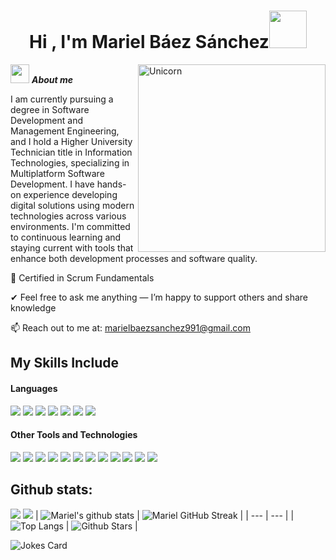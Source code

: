 <h1 align="center"><b>Hi , I'm Mariel Báez Sánchez</b><img src="https://pa1.narvii.com/6580/8098c6e9207376889eeb0532d9f5a0723c4d73f5_hq.gif" width="60"></h1>
<!--  -->
<img align="right" width=300px alt="Unicorn" src="https://c.tenor.com/GN73MKBawZYAAAAi/busy-cute.gif" />

<img src="https://media.giphy.com/media/ObNTw8Uzwy6KQ/giphy.gif" width="30px">&nbsp;***About me***

I am currently pursuing a degree in Software Development and Management Engineering, and I hold a Higher University Technician title in Information Technologies, specializing in Multiplatform Software Development. I have hands-on experience developing digital solutions using modern technologies across various environments. I'm committed to continuous learning and staying current with tools that enhance both development processes and software quality.

📜 Certified in Scrum Fundamentals

✔ Feel free to ask me anything — I’m happy to support others and share knowledge

📫 Reach out to me at: <a href="mailto:marielbaezsanchez991@gmail.com">marielbaezsanchez991@gmail.com</a>

## My Skills Include

<h4> Languages </h4>
<span> 
  <img src="https://img.shields.io/badge/HTML5-E34F26?style=for-the-badge&logo=html5&logoColor=white">
  <img src="https://img.shields.io/badge/CSS3-1572B6?style=for-the-badge&logo=css3&logoColor=white">
  <img src="https://img.shields.io/badge/JavaScript-F7DF1E?style=for-the-badge&logo=javascript&logoColor=black">
  <img src="https://img.shields.io/badge/Java-ED8B00?style=for-the-badge&logo=java&logoColor=white">
  <img src="https://img.shields.io/badge/dart-%230175C2.svg?style=for-the-badge&logo=dart&logoColor=white">
  <img src="https://img.shields.io/badge/python-3670A0?style=for-the-badge&logo=python&logoColor=ffdd54">
  <img src= "https://img.shields.io/badge/typescript-%23007ACC.svg?style=for-the-badge&logo=typescript&logoColor=white">
 


</span>


<h4> Other Tools and Technologies </h4>
<span>
  <img src="https://img.shields.io/badge/Git-F05032?style=for-the-badge&logo=git&logoColor=white">
  <img src="https://img.shields.io/badge/Google%20Drive-4285F4?style=for-the-badge&logo=googledrive&logoColor=white">
  <img src="https://img.shields.io/badge/figma-%23F24E1E.svg?style=for-the-badge&logo=figma&logoColor=white">
  <img src="https://img.shields.io/badge/Flutter-%2302569B.svg?style=for-the-badge&logo=Flutter&logoColor=white">
  <img src="https://img.shields.io/badge/android%20studio-346ac1?style=for-the-badge&logo=android%20studio&logoColor=white">
  <img src="https://img.shields.io/badge/Google%20Colab-%23F9A825.svg?style=for-the-badge&logo=googlecolab&logoColor=white">
  <img src="https://img.shields.io/badge/IntelliJIDEA-000000.svg?style=for-the-badge&logo=intellij-idea&logoColor=white">
  <img src="https://img.shields.io/badge/Visual%20Studio%20Code-0078d7.svg?style=for-the-badge&logo=visual-studio-code&logoColor=white">
  <img src="https://img.shields.io/badge/asana-F06A6A.svg?style=for-the-badge&logo=asana&logoColor=white">
  <img src="https://img.shields.io/badge/firebase-a08021?style=for-the-badge&logo=firebase&logoColor=ffcd34">
  <img src="https://img.shields.io/badge/MySQL-00000F?style=for-the-badge&logo=mysql&logoColor=white">
  <img src="https://img.shields.io/badge/MongoDB-%234ea94b.svg?style=for-the-badge&logo=mongodb&logoColor=white">




</span>



<h2>Github stats:</h2> 

[![](https://github-readme-stats.vercel.app/api?username=MarielBaezSanchez&show_icons=true&theme=tokyonight&hide_border=true&locale=en)](https://github.com/MarielBaezSanchez)
[![](https://github-readme-streak-stats.herokuapp.com/?user=MarielBaezSanchez&theme=material-palenight)](https://github.com/MarielBaezSanchez)
| ![Mariel's github stats](https://github-readme-stats.vercel.app/api?username=MarielBaezSanchez&show_icons=true&theme=tokyonight) | ![Mariel GitHub Streak](https://github-readme-streak-stats.herokuapp.com/?user=MarielBaezSanchez&theme=tokyonight) |
| --- | --- |
| ![Top Langs](https://github-readme-stats.vercel.app/api/top-langs/?username=MarielBaezSanchez&theme=tokyonight) | ![Github Stars](https://github-readme-stats.vercel.app/api?username=MarielBaezSanchez&show_icons=true&locale=en&count_private=true&hide_rank=true&custom_title=My%20GitHub%20Stats&disable_animations=true&theme=tokyonight) |

![Jokes Card](https://readme-jokes.vercel.app/api?theme=tokyonight)
</div>


